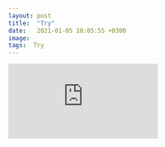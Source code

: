```yaml
---
layout: post
title:  "Try"
date:   2021-01-05 18:05:55 +0300
image:  
tags:  Try
---
```


<iframe src="https://twitter.com/i/status/1349882142642171905" frameborder="0" allowfullscreen></iframe>